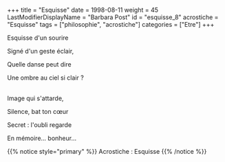 +++
title = "Esquisse"
date = 1998-08-11
weight = 45
LastModifierDisplayName = "Barbara Post"
id = "esquisse_8"
acrostiche = "Esquisse"
tags = ["philosophie", "acrostiche"]
categories = ["Etre"]
+++

Esquisse d'un sourire

Signé d'un geste éclair,

Quelle danse peut dire

Une ombre au ciel si clair ?

 \
Image qui s'attarde,

Silence, bat ton cœur

Secret : l'oubli regarde

En mémoire... bonheur...

{{% notice style="primary" %}}
Acrostiche : Esquisse
{{% /notice %}}
